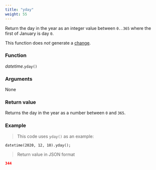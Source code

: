 ```yaml
---
title: "yday"
weight: 55
---
```


Return the day in the year as an integer value between `0..365` where the first of January is day `0`.

This function does *not* generate a [change](../../../overview/changes).

### Function

*datetime*.`yday()`

### Arguments

None

### Return value

Returns the day in the year as a number between `0` and `365`.

### Example

> This code uses `yday()` as an example:

```thingsdb,json_response
datetime(2020, 12, 10).yday();
```

> Return value in JSON format

```json
344
```
